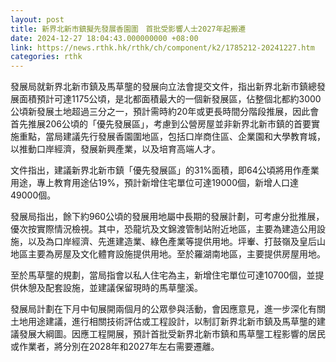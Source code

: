 ```yaml
---
layout: post
title: 新界北新市鎮擬先發展香園圍　首批受影響人士2027年起搬遷
date: 2024-12-27 18:04:43.000000000 +08:00
link: https://news.rthk.hk/rthk/ch/component/k2/1785212-20241227.htm
categories: rthk
---
```


發展局就新界北新市鎮及馬草壟的發展向立法會提交文件，指出新界北新市鎮總發展面積預計可達1175公頃，是北都面積最大的一個新發展區，佔整個北都約3000公頃新發展土地超過三分之一，預計需時約20年或更長時間分階段推展，因此會首先推展206公頃的「優先發展區」，考慮到公營房屋並非新界北新市鎮的首要實施重點，當局建議先行發展香園圍地區，包括口岸商住區、企業園和大學教育城，以推動口岸經濟，發展新興產業，以及培育高端人才。

文件指出，建議新界北新市鎮「優先發展區」的31%面積，即64公頃將用作產業用途，專上教育用途佔19%，預計新增住宅單位可達19000個，新增人口達49000個。

發展局指出，餘下約960公頃的發展用地屬中長期的發展計劃，可考慮分批推展，優次按實際情況檢視。其中，恐龍坑及文錦渡管制站附近地區，主要為建造公用設施，以及為口岸經濟、先進建造業、綠色產業等提供用地。坪輋、打鼓嶺及皇后山地區主要為房屋及文化體育設施提供用地。至於羅湖南地區，主要提供房屋用地。

至於馬草壟的規劃，當局指會以私人住宅為主，新增住宅單位可達10700個，並提供休憩及配套設施，並建議保留現時的馬草壟溪。

發展局計劃在下月中旬展開兩個月的公眾參與活動，會因應意見，進一步深化有關土地用途建議，進行相關技術評估或工程設計，以制訂新界北新市鎮及馬草壟的建議發展大綱圖。因應工程開展，預計首批受新界北新市鎮和馬草壟工程影響的居民或作業者，將分別在2028年和2027年左右需要遷離。
